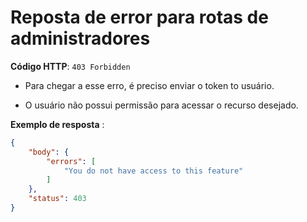 # Reposta de error para rotas de administradores

**Código HTTP**: `403 Forbidden`

- Para chegar a esse erro, é preciso enviar o token to usuário.

- O usuário não possui permissão para acessar o recurso desejado.

**Exemplo de resposta** :
```json
{
	"body": {
		"errors": [
			"You do not have access to this feature"
		]
	},
	"status": 403
}
```
